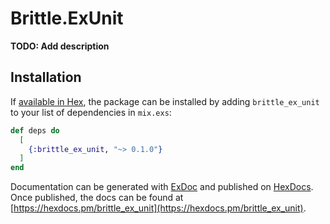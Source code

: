 # Brittle.ExUnit

**TODO: Add description**

## Installation

If [available in Hex](https://hex.pm/docs/publish), the package can be installed
by adding `brittle_ex_unit` to your list of dependencies in `mix.exs`:

```elixir
def deps do
  [
    {:brittle_ex_unit, "~> 0.1.0"}
  ]
end
```

Documentation can be generated with [ExDoc](https://github.com/elixir-lang/ex_doc)
and published on [HexDocs](https://hexdocs.pm). Once published, the docs can
be found at [https://hexdocs.pm/brittle_ex_unit](https://hexdocs.pm/brittle_ex_unit).

